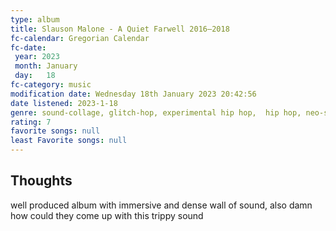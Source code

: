```yaml
---
type: album 
title: Slauson Malone - A Quiet Farwell 2016–2018
fc-calendar: Gregorian Calendar
fc-date: 
 year: 2023
 month: January
 day:   18
fc-category: music
modification date: Wednesday 18th January 2023 20:42:56
date listened: 2023-1-18 
genre: sound-collage, glitch-hop, experimental hip hop,  hip hop, neo-soul
rating: 7
favorite songs: null
least Favorite songs: null
---
```

## Thoughts

well produced album with immersive and dense wall of sound, also damn how could they come up with this trippy sound 